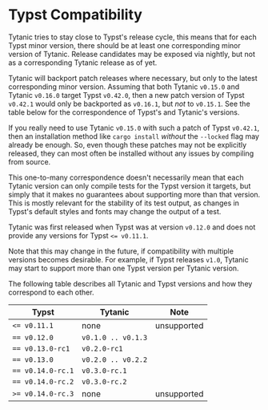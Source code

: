 # Typst Compatibility
Tytanic tries to stay close to Typst's release cycle, this means that for each Typst minor version, there should be at least one corresponding minor version of Tytanic.
Release candidates may be exposed via nightly, but not as a corresponding Tytanic release as of yet.

Tytanic will backport patch releases where necessary, but only to the latest corresponding minor version.
Assuming that both Tytanic `v0.15.0` and Tytanic `v0.16.0` target Typst `v0.42.0`, then a new patch version of Typst `v0.42.1` would only be backported as `v0.16.1`, but _not_ to `v0.15.1`.
See the table below for the correspondence of Typst's and Tytanic's versions.

<div class="warning">

If you really need to use Tytanic `v0.15.0` with such a patch of Typst `v0.42.1`, then an installation method like `cargo install` _without_ the `--locked` flag may already be enough.
So, even though these patches may not be explicitly released, they can most often be installed without any issues by compiling from source.

</div>

This one-to-many correspondence doesn't necessarily mean that each Tytanic version can only compile tests for the Typst version it targets, but simply that it makes no guarantees about supporting more than that version.
This is mostly relevant for the stability of its test output, as changes in Typst's default styles and fonts may change the output of a test.

Tytanic was first released when Typst was at version `v0.12.0` and does not provide any versions for Typst `<= v0.11.1`.

<div class="warning">

Note that this may change in the future, if compatibility with multiple versions becomes desirable.
For example, if Typst releases `v1.0`, Tytanic may start to support more than one Typst version per Tytanic version.

</div>

The following table describes all Tytanic and Typst versions and how they correspond to each other.

|Typst|Tytanic|Note|
|---|---|---|
|`<= v0.11.1`|none|unsupported|
|`== v0.12.0`|`v0.1.0 .. v0.1.3`|
|`== v0.13.0-rc1`|`v0.2.0-rc1`|
|`== v0.13.0`|`v0.2.0 .. v0.2.2`|
|`== v0.14.0-rc.1`|`v0.3.0-rc.1`|
|`== v0.14.0-rc.2`|`v0.3.0-rc.2`|
|`>= v0.14.0-rc.3`|none|unsupported|

